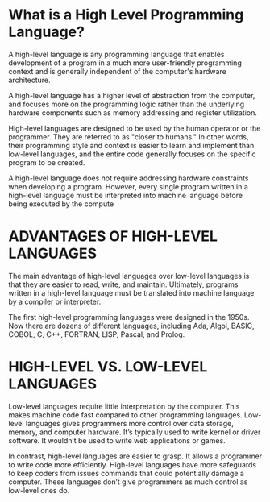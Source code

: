 # What is a High Level Programming Language?
 A high-level language is any programming language that enables development of a program in a much more user-friendly programming context and is generally independent of the computer's hardware architecture.

A high-level language has a higher level of abstraction from the computer, and focuses more on the programming logic rather than the underlying hardware components such as memory addressing and register utilization.

High-level languages are designed to be used by the human operator or the programmer. They are referred to as "closer to humans." In other words, their programming style and context is easier to learn and implement than low-level languages, and the entire code generally focuses on the specific program to be created.

A high-level language does not require addressing hardware constraints when developing a program. However, every single program written in a high-level language must be interpreted into machine language before being executed by the compute

# ADVANTAGES OF HIGH-LEVEL LANGUAGES
 The main advantage of high-level languages over low-level languages is that they are easier to read, write, and maintain. Ultimately, programs written in a high-level language must be translated into machine language by a compiler or interpreter.

The first high-level programming languages were designed in the 1950s. Now there are dozens of different languages, including Ada, Algol, BASIC, COBOL, C, C++, FORTRAN, LISP, Pascal, and Prolog.

# HIGH-LEVEL VS. LOW-LEVEL LANGUAGES
 Low-level languages require little interpretation by the computer. This makes machine code fast compared to other programming languages. Low-level languages gives programmers more control over data storage, memory, and computer hardware. It’s typically used to write kernel or driver software. It wouldn’t be used to write web applications or games.

In contrast, high-level languages are easier to grasp. It allows a programmer to write code more efficiently. High-level languages have more safeguards to keep coders from issues commands that could potentially damage a computer. These languages don’t give programmers as much control as low-level ones do.

